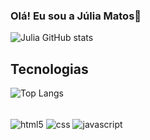 ### Olá! Eu sou a Júlia Matos👋

![Julia GitHub stats](https://github-readme-stats.vercel.app/api?username=Julia-Matos25&show_icons=true&theme=radical)






## Tecnologias 
![Top Langs](https://github-readme-stats.vercel.app/api/top-langs/?username=Julia-matos25&layout=compact)

<div style= "display: inline_block"><br/>
<img align="center" alt="html5" src="https://img.shields.io/badge/HTML5-E34F26?style=for-the-badge&logo=html5&logoColor=white"/>


<img align="center" alt="css" src="https://img.shields.io/badge/CSS-239120?&style=for-the-badge&logo=css3&logoColor=white"/>


<img align="center" alt="javascript" src="https://img.shields.io/badge/JavaScript-F7DF1E?style=for-the-badge&logo=javascript&logoColor=black"/>
 



